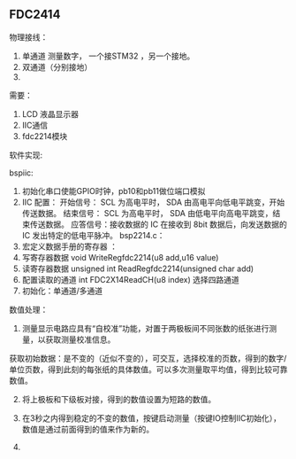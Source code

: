 ## FDC2414 ##

物理接线：

1. 单通道 测量数字， 一个接STM32 ，另一个接地。
2. 双通道（分别接地）
3. 

需要：
1. LCD 液晶显示器
2. IIC通信 
3. fdc2214模块

软件实现:

bspiic: 
1. 初始化串口使能GPIO时钟，pb10和pb11做位端口模拟
2. IIC 配置： 
开始信号： SCL 为高电平时， SDA 由高电平向低电平跳变，开始传送数据。
结束信号： SCL 为高电平时， SDA 由低电平向高电平跳变，结束传送数据。
应答信号：接收数据的 IC 在接收到 8bit 数据后，向发送数据的 IC 发出特定的低电平脉冲。
bsp2214.c：
1. 宏定义数据手册的寄存器 ： 
2. 写寄存器数据 void WriteRegfdc2214(u8 add,u16 value)
3. 读寄存器数据 unsigned int ReadRegfdc2214(unsigned char add)
4. 配置读取的通道 int FDC2X14ReadCH(u8 index) 选择四路通道
5. 初始化：单通道/多通道



数值处理：

1. 测量显示电路应具有“自校准”功能，对置于两极板间不同张数的纸张进行测量，以获取测量校准信息。

获取初始数据：是不变的（近似不变的），可交互，选择校准的页数，得到的数字/单位页数，得到此刻的每张纸的具体数值。可以多次测量取平均值，得到比较可靠
数值。

2. 将上极板和下级板对接，得到的数值设置为短路的数值。

3. 在3秒之内得到稳定的不变的数值，按键启动测量（按键IO控制IIC初始化），数值是通过前面得到的值来作为新的。

4. 

